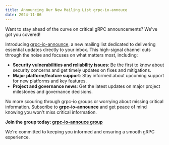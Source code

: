 ```yaml
---
title: Announcing Our New Mailing List grpc-io-annouce
date: 2024-11-06
---
```


Want to stay ahead of the curve on critical gRPC announcements? We've got you
covered!

Introducing [grpc-io-announce](https://groups.google.com/g/grpc-io-announce), a
new mailing list dedicated to delivering essential updates directly to your
inbox. This high-signal channel cuts through the noise and focuses on what
matters most, including:

- **Security vulnerabilities and reliability issues**: Be the first to know
about security concerns and get timely updates on fixes and mitigations.
- **Major platform/feature support**: Stay informed about upcoming support for
new platforms and key features.
- **Project and governance news**: Get the latest updates on major project
milestones and governance decisions.

No more scouring through grpc-io groups or worrying about missing critical
information. Subscribe to **grpc-io-announce** and get peace of mind knowing
you won't miss critical information.

**Join the group today: [grpc-io-annouce group](https://groups.google.com/g/grpc-io-announce)**

We're committed to keeping you informed and ensuring a smooth gRPC experience.
